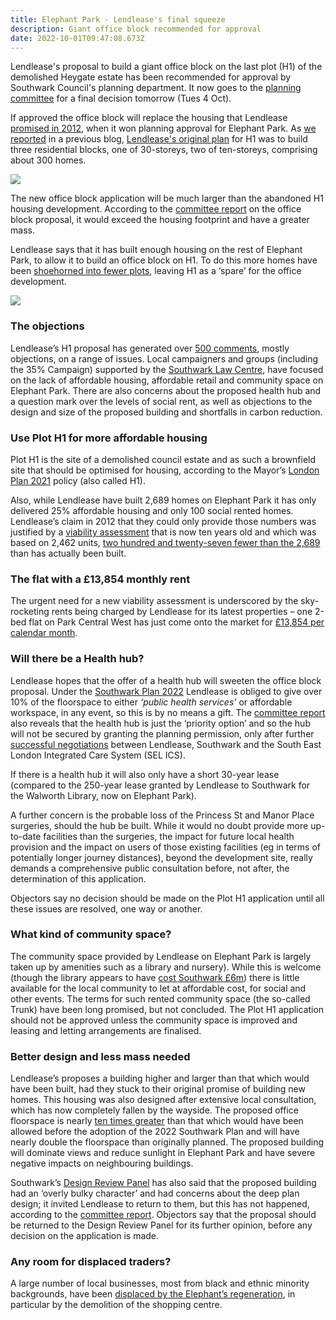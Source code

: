 ```yaml
---
title: Elephant Park - Lendlease's final squeeze
description: Giant office block recommended for approval
date: 2022-10-01T09:47:08.673Z
---
```

Lendlease's proposal to build a giant office block on the last plot (H1) of the demolished Heygate estate has been recommended for approval by Southwark Council's planning department. It now goes to the [planning committee](https://moderngov.southwark.gov.uk/ieListDocuments.aspx?CId=119&MId=7303&Ver=4) for a final decision tomorrow (Tues 4 Oct).

 If approved the office block will replace the housing that Lendlease [promised in 2012](https://planning.southwark.gov.uk/online-applications/applicationDetails.do?keyVal=ZZZV1JKBWR520&activeTab=summary), when it won planning approval for Elephant Park. As [we reported](https://www.35percent.org/posts/heygate-redevelopment-lendleases-final-squeeze/) in a previous blog, [Lendlease's original plan](https://planning.southwark.gov.uk/online-applications/applicationDetails.do?activeTab=documents&keyVal=ZZZV1JKBWR520) for H1 was to build three residential blocks, one of 30-storeys, two of ten-storeys, comprising about 300 homes.     

![](img/screenshot-2022-10-01-at-11-48-17-plot-h1-elephant-park-land-bounded-by-walworth-road-elephant-road-deacon-street-and-sayer-street-north-elephant-and-castle-london-se1.-21_ap_1819-report_to_planning_committee-3558918.pdf.png)

The new office block application will be much larger than the abandoned H1 housing development.  According to the [committee report](<https://moderngov.southwark.gov.uk/documents/s109058/Report Plot H1 Elephant Park Land bounded by Walworth Road Elephant Road Deacon Street and Sayer.pdf>) on the office block proposal, it would exceed the housing footprint and have a greater mass.

Lendlease says that it has built enough housing on the rest of Elephant Park, to allow it to build an office block on H1.  To do this more homes have been [shoehorned into fewer plots](https://www.35percent.org/posts/heygate-redevelopment-lendleases-final-squeeze/), leaving H1 as a ‘spare’ for the office development.

![](img/screenshot-2022-10-01-at-11-46-10-plot-h1-elephant-park-land-bounded-by-walworth-road-elephant-road-deacon-street-and-sayer-street-north-elephant-and-castle-london-se1.-21_ap_1819-report_to_planning_committee-3558918.pdf.png)

### The objections

Lendlease’s H1 proposal has generated over [500 comments](https://planning.southwark.gov.uk/online-applications/applicationDetails.do?activeTab=neighbourComments&keyVal=QTPPZDKB03Q00&neighbourCommentsPager.page=2), mostly objections, on a range of issues. Local campaigners and groups (including the 35% Campaign) supported by the [Southwark Law Centre](https://www.southwarklawcentre.org.uk/), have focused on the lack of affordable housing, affordable retail and community space on Elephant Park.  There are also concerns about the proposed health hub and a question mark over the levels of social rent, as well as objections to the design and size of the proposed building and shortfalls in carbon reduction.

### Use Plot H1 for more affordable housing

Plot H1 is the site of a demolished council estate and as such a brownfield site that should be optimised for housing, according to the Mayor’s [London Plan 2021](https://www.london.gov.uk/what-we-do/planning/london-plan) policy (also called H1).

Also, while Lendlease have built 2,689 homes on Elephant Park it has only delivered 25% affordable housing and only 100 social rented homes.  Lendlease’s claim in 2012 that they could  only provide those numbers was justified by a [viability assessment](https://www.35percent.org/posts/2015-06-25-heygate-viability-assessment-finally-revealed/) that is now ten years old and which was based on 2,462 units, [two hundred and twenty-seven fewer than the 2,689](https://www.35percent.org/posts/2020-02-21-heygate-final-chapter-and-chance-for-southwark-to-redeem-itself/)  than has actually been built.

### The flat with a £13,854 monthly rent 

The urgent need for a new viability assessment is underscored by the sky-rocketing rents being charged by Lendlease for its latest properties – one 2-bed flat on Park Central West has just come onto the market for [£13,854 per calendar month](https://www.zoopla.co.uk/to-rent/details/62536269/?featured=1&utm_content=featured_listing&search_identifier=837e2bfcd00e8bf07a853fd42f84d27c).

### Will there be a Health hub?

Lendlease hopes that the offer of a health hub will sweeten the office block proposal.  Under the [Southwark Plan 2022](https://www.southwark.gov.uk/planning-and-building-control/planning-policy-and-transport-policy/new-southwark-plan) Lendlease is obliged to give over 10% of the floorspace to either *‘public health services’* or affordable workspace, in any event, so this is by no means a gift. The [committee report](<https://moderngov.southwark.gov.uk/documents/s109058/Report Plot H1 Elephant Park Land bounded by Walworth Road Elephant Road Deacon Street and Sayer.pdf>) also reveals that the health hub is just the ‘priority option’ and so the hub will not be secured by granting the planning permission, only after further [successful negotiations](https://planning.southwark.gov.uk/online-applications/files/3E107DB92E1C2C8D981676CADEFBDA2E/pdf/21_AP_1819-LETTER_FROM_LENDLEASE_ON_HEALTH_HUB_USE-3485797.pdf) between Lendlease, Southwark and the South East London Integrated Care System (SEL ICS).

If there is a health hub it will also only have a short 30-year lease (compared to the 250-year lease granted by Lendlease to Southwark for the Walworth Library, now on Elephant Park).

A further concern is the probable loss of the Princess St and Manor Place surgeries, should the hub be built. While it would no doubt provide more up-to-date facilities than the surgeries, the impact for future local health provision and the impact on users of those existing facilities (eg in terms of potentially longer journey distances), beyond the development site, really demands a comprehensive public consultation before, not after, the determination of this application.

Objectors say no decision should be made on the Plot H1 application until all these issues are resolved, one way or another.

### What kind of community space?

The community space provided by Lendlease on Elephant Park is largely taken up by amenities such as a library and nursery).  While this is welcome (though the library appears to have [cost Southwark £6m](<cost Southwark £6m>)) there is little available for the local community to let at affordable cost, for social and other events. The terms for such rented community space (the so-called Trunk) have been long promised, but not concluded. The Plot H1 application should not be approved unless the community space is improved and leasing and letting arrangements are finalised.

### Better design and less mass needed

Lendlease’s proposes a building higher and larger than that which would have been built, had they stuck to their original promise of building new homes.  This housing was also designed after extensive local consultation, which has now completely fallen by the wayside. The proposed office floorspace is nearly [ten times greater](https://www.35percent.org/posts/2021-09-12-lendleases-final-plot-for-elephant-park-offices-not-homes/) than that which would have been allowed before the adoption of the 2022 Southwark Plan  and will have nearly double the floorspace than originally planned.  The proposed building will dominate views and reduce sunlight in Elephant Park and have severe negative impacts on neighbouring buildings.

Southwark’s  [Design Review Panel](https://www.southwark.gov.uk/planning-and-building-control/design-and-conservation/design-review-panel) has also said that the proposed building had an ‘overly bulky character’ and had concerns about the deep plan design; it invited Lendlease to return to them, but this has not happened, according to the [committee report](<https://moderngov.southwark.gov.uk/documents/s109058/Report Plot H1 Elephant Park Land bounded by Walworth Road Elephant Road Deacon Street and Sayer.pdf>).  Objectors say that the proposal should be returned to the Design Review Panel for its further opinion, before any decision on the application is made.

### Any room for displaced traders?

A large number of local businesses, most from black and ethnic minority backgrounds, have been [displaced by the Elephant’s regeneration](https://latinelephant.org/displaced-traders-with-no-relocation/), in particular by the demolition of the shopping centre.